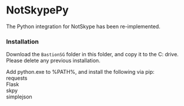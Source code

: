 # NotSkypePy
The Python integration for NotSkype has been re-implemented.  

### Installation
Download the ``BastionSG`` folder in this folder, and copy it to the C: drive.  
Please delete any previous installation.  
  
Add python.exe to %PATH%, and install the following via pip:  
requests  
Flask  
skpy  
simplejson  